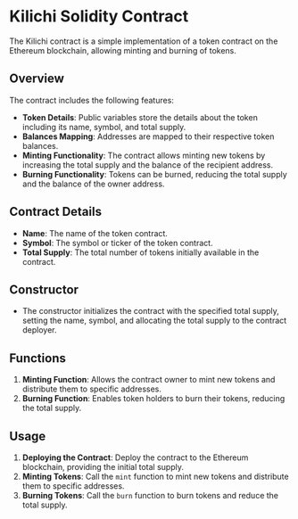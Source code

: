 # Kilichi Solidity Contract

The Kilichi contract is a simple implementation of a token contract on the Ethereum blockchain, allowing minting and burning of tokens.

## Overview

The contract includes the following features:

- **Token Details**: Public variables store the details about the token including its name, symbol, and total supply.
- **Balances Mapping**: Addresses are mapped to their respective token balances.
- **Minting Functionality**: The contract allows minting new tokens by increasing the total supply and the balance of the recipient address.
- **Burning Functionality**: Tokens can be burned, reducing the total supply and the balance of the owner address.

## Contract Details

- **Name**: The name of the token contract.
- **Symbol**: The symbol or ticker of the token contract.
- **Total Supply**: The total number of tokens initially available in the contract.

## Constructor

- The constructor initializes the contract with the specified total supply, setting the name, symbol, and allocating the total supply to the contract deployer.

## Functions

1. **Minting Function**: Allows the contract owner to mint new tokens and distribute them to specific addresses.
2. **Burning Function**: Enables token holders to burn their tokens, reducing the total supply.

## Usage

1. **Deploying the Contract**: Deploy the contract to the Ethereum blockchain, providing the initial total supply.
2. **Minting Tokens**: Call the `mint` function to mint new tokens and distribute them to specific addresses.
3. **Burning Tokens**: Call the `burn` function to burn tokens and reduce the total supply.

